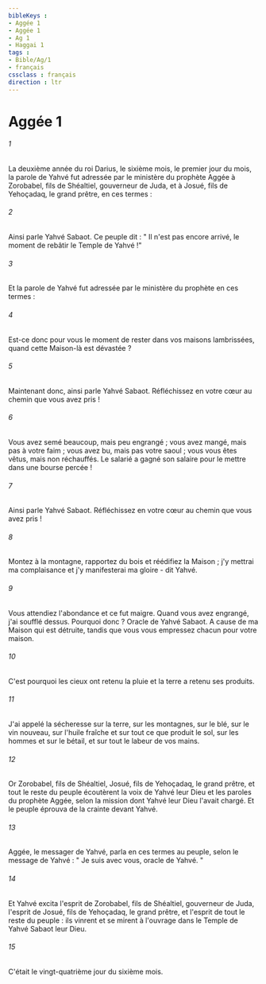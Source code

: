```yaml
---
bibleKeys : 
- Aggée 1
- Aggée 1
- Ag 1
- Haggai 1
tags : 
- Bible/Ag/1
- français
cssclass : français
direction : ltr
---
```


# Aggée 1

###### 1
La deuxième année du roi Darius, le sixième mois, le premier jour du mois, la parole de Yahvé fut adressée par le ministère du prophète Aggée à Zorobabel, fils de Shéaltiel, gouverneur de Juda, et à Josué, fils de Yehoçadaq, le grand prêtre, en ces termes : 
###### 2
Ainsi parle Yahvé Sabaot. Ce peuple dit : " Il n'est pas encore arrivé, le moment de rebâtir le Temple de Yahvé !" 
###### 3
Et la parole de Yahvé fut adressée par le ministère du prophète en ces termes : 
###### 4
Est-ce donc pour vous le moment de rester dans vos maisons lambrissées, quand cette Maison-là est dévastée ? 
###### 5
Maintenant donc, ainsi parle Yahvé Sabaot. Réfléchissez en votre cœur au chemin que vous avez pris !
###### 6
Vous avez semé beaucoup, mais peu engrangé ; vous avez mangé, mais pas à votre faim ; vous avez bu, mais pas votre saoul ; vous vous êtes vêtus, mais non réchauffés. Le salarié a gagné son salaire pour le mettre dans une bourse percée !
###### 7
Ainsi parle Yahvé Sabaot. Réfléchissez en votre cœur au chemin que vous avez pris !
###### 8
Montez à la montagne, rapportez du bois et réédifiez la Maison ; j'y mettrai ma complaisance et j'y manifesterai ma gloire - dit Yahvé. 
###### 9
Vous attendiez l'abondance et ce fut maigre. Quand vous avez engrangé, j'ai soufflé dessus. Pourquoi donc ? Oracle de Yahvé Sabaot. A cause de ma Maison qui est détruite, tandis que vous vous empressez chacun pour votre maison. 
###### 10
C'est pourquoi les cieux ont retenu la pluie et la terre a retenu ses produits. 
###### 11
J'ai appelé la sécheresse sur la terre, sur les montagnes, sur le blé, sur le vin nouveau, sur l'huile fraîche et sur tout ce que produit le sol, sur les hommes et sur le bétail, et sur tout le labeur de vos mains. 
###### 12
Or Zorobabel, fils de Shéaltiel, Josué, fils de Yehoçadaq, le grand prêtre, et tout le reste du peuple écoutèrent la voix de Yahvé leur Dieu et les paroles du prophète Aggée, selon la mission dont Yahvé leur Dieu l'avait chargé. Et le peuple éprouva de la crainte devant Yahvé. 
###### 13
Aggée, le messager de Yahvé, parla en ces termes au peuple, selon le message de Yahvé : " Je suis avec vous, oracle de Yahvé. " 
###### 14
Et Yahvé excita l'esprit de Zorobabel, fils de Shéaltiel, gouverneur de Juda, l'esprit de Josué, fils de Yehoçadaq, le grand prêtre, et l'esprit de tout le reste du peuple : ils vinrent et se mirent à l'ouvrage dans le Temple de Yahvé Sabaot leur Dieu. 
###### 15
C'était le vingt-quatrième jour du sixième mois. 

